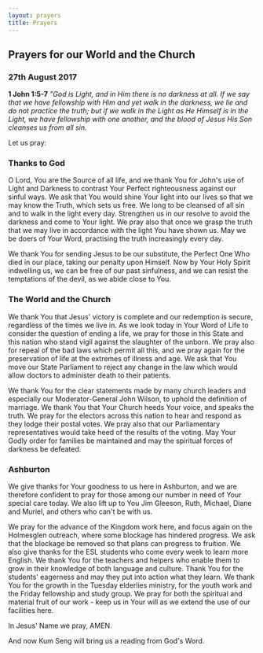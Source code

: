 ```yaml
---
layout: prayers
title: Prayers
---
```


## Prayers for our World and the Church 
### 27th August 2017

__1 John 1:5-7__ _"God is Light, and in Him there is no darkness at all. If we say that we have fellowship with Him and yet walk in the darkness, we lie and do not practice the truth; but if we walk in the Light as He Himself is in the Light, we have fellowship with one another, and the blood of Jesus His Son cleanses us from all sin._

Let us pray:
### Thanks to God
O Lord, You are the Source of all life, and we thank You for John's use of Light and Darkness to contrast Your Perfect righteousness against our sinful ways. We ask that You would shine Your light into our lives so that we may know the Truth, which sets us free. We long to be cleansed of all sin and to walk in the light every day. Strengthen us in our resolve to avoid the darkness and come to Your light. We pray also that once we grasp the truth that we may live in accordance with the light You have shown us. May we be doers of Your Word, practising the truth increasingly every day. 

We thank You for sending Jesus to be our substitute, the Perfect One Who died in our place, taking our penalty upon Himself. Now by Your Holy Spirit indwelling us, we can be free of our past sinfulness, and we can resist the temptations of the devil, as we abide close to You.

### The World and the Church
We thank You that Jesus' victory is complete and our redemption is secure, regardless of the times we live in. As we look today in Your Word of Life to consider the question of ending a life, we pray for those in this State and this nation who stand vigil against the slaughter of the unborn. We pray also for repeal of the bad laws which permit all this, and we pray again for the preservation of life at the extremes of illness and age. We ask that You move our State Parliament to reject any change in the law which would allow doctors to administer death to their patients. 

We thank You for the clear statements made by many church leaders and especially our Moderator-General John Wilson, to uphold the definition of marriage. We thank You that Your Church heeds Your voice, and speaks the truth. We pray for the electors across this nation to hear and respond as they lodge their postal votes. We pray also that our Parliamentary representatives would take heed of the results of the voting. May Your Godly order for families be maintained and may the spiritual forces of darkness be defeated.

### Ashburton
We give thanks for Your goodness to us here in Ashburton, and we are therefore confident to pray for those among our number in need of Your special care today. We also lift up to You Jim Gleeson, Ruth, Michael, Diane and Muriel, and others who can't be with us.

We pray for the advance of the Kingdom work here, and focus again on the Holmesglen outreach, where some blockage has hindered progress. We ask that the blockage be removed so that plans can progress to fruition. We also give thanks for the ESL students who come every week to learn more English. We thank You for the teachers and helpers who enable them to grow in their knowledge of both language and culture. Thank You for the students' eagerness and may they put into action what they learn. We thank You for the growth in the Tuesday elderlies ministry, for the youth work and the Friday fellowship and study group. We pray for both the spiritual and material fruit of our work - keep us in Your will as we extend the use of our facilities here. 

In Jesus' Name we pray, AMEN. 

And now Kum Seng will bring us a reading from God's Word. 